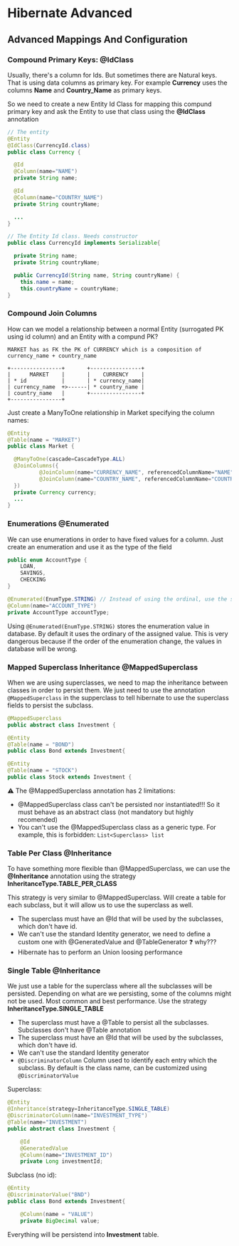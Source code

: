 # Hibernate Advanced

## Advanced Mappings And Configuration

### Compound Primary Keys: @IdClass

Usually, there's a column for Ids. But sometimes there are Natural keys. That is using data columns as primary key.
For example **Currency** uses the columns **Name** and **Country_Name** as primary keys.

So we need to create a new Entity Id Class for mapping this compund primary key and ask the Entity to use that class using the **@IdClass** annotation

```java
// The entity
@Entity
@IdClass(CurrencyId.class)
public class Currency {

  @Id
  @Column(name="NAME")
  private String name;

  @Id
  @Column(name="COUNTRY_NAME")
  private String countryName;

  ...
}

// The Entity Id class. Needs constructor
public class CurrencyId implements Serializable{

  private String name;
  private String countryName;

  public CurrencyId(String name, String countryName) {
    this.name = name;
    this.countryName = countryName;
}
```

### Compound Join Columns

How can we model a relationship between a normal Entity (surrogated PK using id column) and an Entity with a compund PK?
```
MARKET has as FK the PK of CURRENCY which is a composition of currency_name + country_name

+----------------+       +----------------+
|      MARKET    |       |    CURRENCY    |
| * id           |       | * currency_name|
| currency_name  +>------| * country_name |
| country_name   |       +----------------+
+----------------+
```

Just create a ManyToOne relationship in Market specifying the column names:

```java
@Entity
@Table(name = "MARKET")
public class Market {

  @ManyToOne(cascade=CascadeType.ALL)
  @JoinColumns({
          @JoinColumn(name="CURRENCY_NAME", referencedColumnName="NAME"),
          @JoinColumn(name="COUNTRY_NAME", referencedColumnName="COUNTRY_NAME")
  })
  private Currency currency;
  ...
}
```

### Enumerations @Enumerated

We can use enumerations in order to have fixed values for a column. Just create an enumeration and use it as the type of the field

```java
public enum AccountType {
	LOAN,
	SAVINGS,
	CHECKING
}

@Enumerated(EnumType.STRING) // Instead of using the ordinal, use the string value of the enumeration
@Column(name="ACCOUNT_TYPE")
private AccountType accountType;
```

Using ```@Enumerated(EnumType.STRING)``` stores the enumeration value in database. By default it uses the ordinary of the assigned value.
This is very dangerous because if the order of the enumeration change, the values in database will be wrong.

### Mapped Superclass Inheritance @MappedSuperclass

When we are using superclasses, we need to map the inheritance between classes in order to persist them. We just need to use the annotation ```@MappedSuperclass``` in the supperclass to tell
hibernate to use the superclass fields to persist the subclass.

```java
@MappedSuperclass
public abstract class Investment {

@Entity
@Table(name = "BOND")
public class Bond extends Investment{

@Entity
@Table(name = "STOCK")
public class Stock extends Investment {
```

⚠ The @MappedSuperclass annotation has 2 limitations:
* @MappedSuperclass class can't be persisted nor instantiated!!! So it must behave as an abstract class (not mandatory but highly recomended)
* You can't use the @MappedSuperclass class as a generic type. For example, this is forbidden: ```List<Superclass> list```

### Table Per Class @Inheritance

To have something more flexible than @MappedSuperclass, we can use the **@Inheritance** annotation using the strategy **InheritanceType.TABLE_PER_CLASS**

This strategy is very similar to @MappedSuperclass. Will create a table for each subclass, but it will allow us to use the superclass as well.

* The superclass must have an @Id that will be used by the subclasses, which don't have id.
* We can't use the standard Identity generator, we need to define a custom one with @GeneratedValue and @TableGenerator ❓ why???
* Hibernate has to perform an Union loosing performance

### Single Table @Inheritance

We just use a table for the superclass where all the subclasses will be persisted. Depending on what are we persisting,
some of the columns might not be used. Most common and best performance. Use the strategy **InheritanceType.SINGLE_TABLE**

* The superclass must have a @Table to persist all the subclasses. Subclasses don't have @Table annotation
* The superclass must have an @Id that will be used by the subclasses, which don't have id.
* We can't use the standard Identity generator
* ```@DiscriminatorColumn``` Column used to identify each entry which the subclass. By default is the class name, can be customized using ```@DiscriminatorValue```

Superclass:
```java
@Entity
@Inheritance(strategy=InheritanceType.SINGLE_TABLE)
@DiscriminatorColumn(name="INVESTMENT_TYPE")
@Table(name="INVESTMENT")
public abstract class Investment {

	@Id
	@GeneratedValue
	@Column(name="INVESTMENT_ID")
	private Long investmentId;
```

Subclass (no id):
```java
@Entity
@DiscriminatorValue("BND")
public class Bond extends Investment{

	@Column(name = "VALUE")
	private BigDecimal value;
```

Everything will be persistend into **Investment** table.